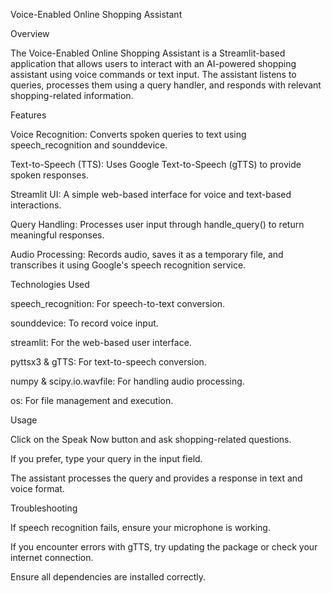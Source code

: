 Voice-Enabled Online Shopping Assistant

Overview

The Voice-Enabled Online Shopping Assistant is a Streamlit-based application that allows users to interact with an AI-powered shopping assistant using voice commands or text input. The assistant listens to queries, processes them using a query handler, and responds with relevant shopping-related information.

Features

Voice Recognition: Converts spoken queries to text using speech_recognition and sounddevice.

Text-to-Speech (TTS): Uses Google Text-to-Speech (gTTS) to provide spoken responses.

Streamlit UI: A simple web-based interface for voice and text-based interactions.

Query Handling: Processes user input through handle_query() to return meaningful responses.

Audio Processing: Records audio, saves it as a temporary file, and transcribes it using Google's speech recognition service.

Technologies Used

speech_recognition: For speech-to-text conversion.

sounddevice: To record voice input.

streamlit: For the web-based user interface.

pyttsx3 & gTTS: For text-to-speech conversion.

numpy & scipy.io.wavfile: For handling audio processing.

os: For file management and execution.

Usage

Click on the Speak Now button and ask shopping-related questions.

If you prefer, type your query in the input field.

The assistant processes the query and provides a response in text and voice format.

Troubleshooting

If speech recognition fails, ensure your microphone is working.

If you encounter errors with gTTS, try updating the package or check your internet connection.

Ensure all dependencies are installed correctly.